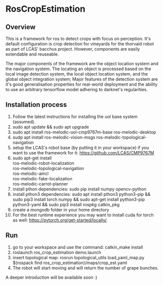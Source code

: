 # RosCropEstimation

## Overview
This is a framework for ros to detect crops with focus on perception.
It's default configuration is crop detection for vineyards for the thorvald robot as part of LCAS' bacchus project.
However, components are easily extendable and reuseable.

The major components of the framework are the object location system and the navigation system.
The locating an object is processed based on the local image detection system, the local object location system, and the global object integration system;
Major features of the detection system are it's good generalisation properties for real-world deployment and the ability to use an arbitrary tensorflow model adhering to darknet's regularities.

## Installation process
1. Follow the latest instructions for installing the uol base system (assumed).
2. sudo apt update && sudo apt upgrade
3. sudo apt install ros-melodic-uol-cmp9767m-base ros-melodic-desktop 
4. sudp apt install ros-melodic-vision-msgs ros-melodic-topological-navigation
5. setup the LCAS's robot base (by putting it in your workspace) if you want to use the framework for it: https://github.com/LCAS/CMP9767M
6. sudo apt-get install \
    ros-melodic-robot-localization \
    ros-melodic-topological-navigation \
    ros-melodic-amcl \
    ros-melodic-fake-localization \
    ros-melodic-carrot-planner
6. install pthon dependencies:  sudo pip install numpy opencv-python
7. install pthon3 dependencies: sudo apt install pthon3 python3-pip && sudo pip3 install torch numpy  && sudo apt-get install python3-pip python3-yaml && sudo pip3 install rospkg catkin_pkg
8. create a mongodb folder in your home directory
9. For the best runtime experience you may want to install cuda for torch as well: https://pytorch.org/get-started/locally/.

## Run

1. go to your workspace and use the command: catkin_make install
2. roslaunch ros_crop_estimation demo.launch
3. insert topological map: rosrun topological_utils load_yaml_map.py $(rospack find ros_crop_estimation)/maps/crop_est.yaml
4. The robot will start moving and will return the number of grape bunches.

A deeper introduction will be available soon :)


